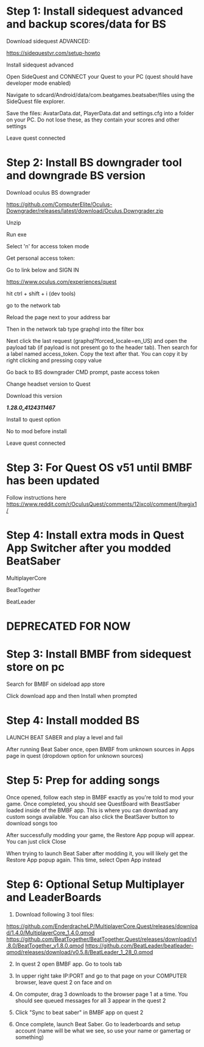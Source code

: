# Step 1: Install sidequest advanced and backup scores/data for BS

Download sidequest ADVANCED:

https://sidequestvr.com/setup-howto

Install sidequest advanced

Open SideQuest and CONNECT your Quest to your PC (quest should have developer mode enabled)

Navigate to sdcard/Android/data/com.beatgames.beatsaber/files using the SideQuest file explorer.

Save the files: AvatarData.dat, PlayerData.dat and settings.cfg into a folder on your PC. Do not lose these, as they contain your scores and other settings

Leave quest connected

# Step 2: Install BS downgrader tool and downgrade BS version

Download oculus BS downgrader

https://github.com/ComputerElite/Oculus-Downgrader/releases/latest/download/Oculus.Downgrader.zip

Unzip

Run exe

Select 'n' for access token mode

Get personal access token:

Go to link below and SIGN IN

https://www.oculus.com/experiences/quest

hit ctrl + shift + i (dev tools)

go to the network tab

Reload the page next to your address bar

Then in the network tab type graphql into the filter box

Next click the last request (graphql?forced\_locale=en\_US) and open the payload tab (if payload is not present go to the header tab). Then search for a label named access\_token. Copy the text after that. You can copy it by right clicking and pressing copy value

Go back to BS downgrader CMD prompt, paste access token

Change headset version to Quest

Download this version

***1\.28.0\_4124311467***

Install to quest option

No to mod before install

Leave quest connected

# Step 3: For Quest OS v51 until BMBF has been updated
Follow instructions here
https://www.reddit.com/r/OculusQuest/comments/12ixcol/comment/jhwgjx1/

# Step 4: Install extra mods in Quest App Switcher after you modded BeatSaber

MultiplayerCore

BeatTogether

BeatLeader


# DEPRECATED FOR NOW

# Step 3: Install BMBF from sidequest store on pc

Search for BMBF on sideload app store

Click download app and then Install when prompted

# Step 4: Install modded BS

LAUNCH BEAT SABER and play a level and fail

After running Beat Saber once, open BMBF from unknown sources in Apps page in quest (dropdown option for unknown sources)

# Step 5: Prep for adding songs

Once opened, follow each step in BMBF exactly as you're told to mod your game. Once completed, you should see QuestBoard with BeastSaber loaded inside of the BMBF app. This is where you can download any custom songs available. You can also click the BeatSaver button to download songs too

After successfully modding your game, the Restore App popup will appear. You can just click Close

When trying to launch Beat Saber after modding it, you will likely get the Restore App popup again. This time, select Open App instead

# Step 6: Optional Setup Multiplayer and LeaderBoards

1. Download following 3 tool files:

https://github.com/EnderdracheLP/MultiplayerCore.Quest/releases/download/1.4.0/MultiplayerCore_1.4.0.qmod
https://github.com/BeatTogether/BeatTogether.Quest/releases/download/v1.8.0/BeatTogether_v1.8.0.qmod
https://github.com/BeatLeader/beatleader-qmod/releases/download/v0.5.8/BeatLeader_1_28_0.qmod

2. In quest 2 open BMBF app. Go to tools tab

3. In upper right take IP:PORT and go to that page on your COMPUTER browser, leave quest 2 on face and on

4. On computer, drag 3 downloads to the browser page 1 at a time. You should see queued messages for all 3 appear in the quest 2

5. Click "Sync to beat saber" in BMBF app on quest 2

6. Once complete, launch Beat Saber. Go to leaderboards and setup account (name will be what we see, so use your name or gamertag or something)
